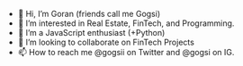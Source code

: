 - 👋 Hi, I’m Goran (friends call me Gogsi)
- 👀 I’m interested in Real Estate, FinTech, and Programming.
- 🌱 I’m a JavaScript enthusiast (+Python)
- 💞️ I’m looking to collaborate on FinTech Projects
- 📫 How to reach me @gogsii on Twitter and @gogsi on IG.

<!---
Gogsii/Gogsii is a ✨ special ✨ repository because its `README.md` (this file) appears on your GitHub profile.
You can click the Preview link to take a look at your changes.
--->
